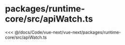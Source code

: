 # packages/runtime-core/src/apiWatch.ts

<<< @/docs/Code/vue-next/vue-next/packages/runtime-core/src/apiWatch.ts
